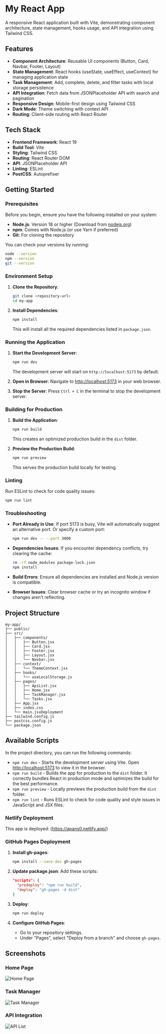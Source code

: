 # My React App

A responsive React application built with Vite, demonstrating component architecture, state management, hooks usage, and API integration using Tailwind CSS.

## Features

- **Component Architecture**: Reusable UI components (Button, Card, Navbar, Footer, Layout)
- **State Management**: React hooks (useState, useEffect, useContext) for managing application state
- **Task Management**: Add, complete, delete, and filter tasks with local storage persistence
- **API Integration**: Fetch data from JSONPlaceholder API with search and pagination
- **Responsive Design**: Mobile-first design using Tailwind CSS
- **Dark Mode**: Theme switching with context API
- **Routing**: Client-side routing with React Router

## Tech Stack

- **Frontend Framework**: React 19
- **Build Tool**: Vite
- **Styling**: Tailwind CSS
- **Routing**: React Router DOM
- **API**: JSONPlaceholder API
- **Linting**: ESLint
- **PostCSS**: Autoprefixer

## Getting Started

### Prerequisites

Before you begin, ensure you have the following installed on your system:

- **Node.js**: Version 18 or higher (Download from [nodejs.org](https://nodejs.org/))
- **npm**: Comes with Node.js (or use Yarn if preferred)
- **Git**: For cloning the repository

You can check your versions by running:
```bash
node --version
npm --version
git --version
```

### Environment Setup

1. **Clone the Repository**:
   ```bash
   git clone <repository-url>
   cd my-app
   ```

2. **Install Dependencies**:
   ```bash
   npm install
   ```
   This will install all the required dependencies listed in `package.json`.

### Running the Application

1. **Start the Development Server**:
   ```bash
   npm run dev
   ```
   The development server will start on `http://localhost:5173` by default.

2. **Open in Browser**:
   Navigate to [http://localhost:5173](http://localhost:5173) in your web browser.

3. **Stop the Server**:
   Press `Ctrl + C` in the terminal to stop the development server.

### Building for Production

1. **Build the Application**:
   ```bash
   npm run build
   ```
   This creates an optimized production build in the `dist` folder.

2. **Preview the Production Build**:
   ```bash
   npm run preview
   ```
   This serves the production build locally for testing.

### Linting

Run ESLint to check for code quality issues:
```bash
npm run lint
```

### Troubleshooting

- **Port Already in Use**: If port 5173 is busy, Vite will automatically suggest an alternative port. Or specify a custom port:
  ```bash
  npm run dev -- --port 3000
  ```

- **Dependencies Issues**: If you encounter dependency conflicts, try clearing the cache:
  ```bash
  rm -rf node_modules package-lock.json
  npm install
  ```

- **Build Errors**: Ensure all dependencies are installed and Node.js version is compatible.

- **Browser Issues**: Clear browser cache or try an incognito window if changes aren't reflecting.

## Project Structure

```
my-app/
├── public/
├── src/
│   ├── components/
│   │   ├── Button.jsx
│   │   ├── Card.jsx
│   │   ├── Footer.jsx
│   │   ├── Layout.jsx
│   │   └── Navbar.jsx
│   ├── context/
│   │   └── ThemeContext.jsx
│   ├── hooks/
│   │   └── useLocalStorage.js
│   ├── pages/
│   │   ├── ApiList.jsx
│   │   ├── Home.jsx
│   │   ├── TaskManager.jsx
│   │   └── Tasks.jsx
│   ├── App.jsx
│   ├── index.css
│   └── main.jsxDeployment
├── tailwind.config.js
├── postcss.config.js
└── package.json
```

## Available Scripts

In the project directory, you can run the following commands:

- `npm run dev` - Starts the development server using Vite. Open [http://localhost:5173](http://localhost:5173) to view it in the browser.
- `npm run build` - Builds the app for production to the `dist` folder. It correctly bundles React in production mode and optimizes the build for the best performance.
- `npm run preview` - Locally previews the production build from the `dist` folder.
- `npm run lint` - Runs ESLint to check for code quality and style issues in JavaScript and JSX files.

### Netlify Deployment

This app is deployed:
(https://apans0.netlify.app/)


### GitHub Pages Deployment

1. **Install gh-pages**:
   ```bash
   npm install --save-dev gh-pages
   ```

2. **Update package.json**:
   Add these scripts:
   ```json
   "scripts": {
     "predeploy": "npm run build",
     "deploy": "gh-pages -d dist"
   }
   ```

3. **Deploy**:
   ```bash
   npm run deploy
   ```

4. **Configure GitHub Pages**:
   - Go to your repository settings.
   - Under "Pages", select "Deploy from a branch" and choose `gh-pages`.

## Screenshots

### Home Page
![Home Page](screenshots/home.png)

### Task Manager
![Task Manager](screenshots/tasks.png)

### API Integration
![API List](screenshots/api.png)


